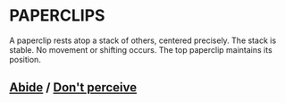# PAPERCLIPS

A paperclip rests atop a stack of others, centered precisely. The stack is stable. No movement or shifting occurs. The top paperclip maintains its position.

## [Abide](page-70d44ab0152f1e4f) / [Don't perceive](page-810a9ceeede242c0)
